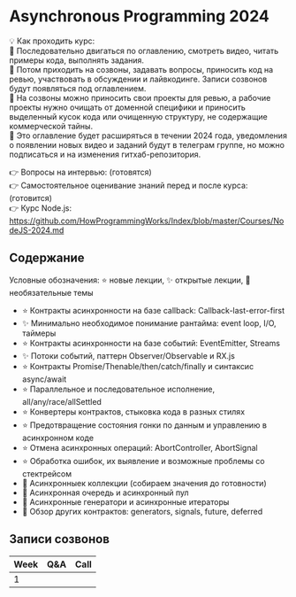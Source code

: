 # Asynchronous Programming 2024

💡 Как проходить курс:  
🔹 Последовательно двигаться по оглавлению, смотреть видео, читать примеры кода, выполнять задания.  
🔹 Потом приходить на созвоны, задавать вопросы, приносить код на ревью, участвовать в обсуждении и лайвкодинге. Записи созвонов будут появляться под оглавлением.  
🔹 На созвоны можно приносить свои проекты для ревью, а рабочие проекты нужно очищать от доменной специфики и приносить выделенный кусок кода или очищенную структуру, не содержащие коммерческой тайны.  
🔹 Это оглавление будет расширяться в течении 2024 года, уведомления о появлении новых видео и заданий будут в телеграм группе, но можно подписаться и на изменения гитхаб-репозитория.  

👉 Вопросы на интервью: (готовятся)  
👉 Самостоятельное оценивание знаний перед и после курса: (готовится)  
👉 Курс Node.js: https://github.com/HowProgrammingWorks/Index/blob/master/Courses/NodeJS-2024.md

## Содержание

Условные обозначения: ⭐ новые лекции, ✨ открытые лекции, 🧩 необязательные темы

- ⭐ Контракты асинхронности на базе callback: Callback-last-error-first
- ✨ Минимально необходимое понимание рантайма: event loop, I/O, таймеры
- ⭐ Контракты асинхронности на базе событий: EventEmitter, Streams
- ✨ Потоки событий, паттерн Observer/Observable и RX.js
- ⭐ Контракты Promise/Thenable/then/catch/finally и синтаксис async/await
- ⭐ Параллельное и последовательное исполнение, all/any/race/allSettled
- ⭐ Конвертеры контрактов, стыковка кода в разных стилях
- ⭐ Предотвращение состояния гонки по данным и управлению в асинхронном коде
- ⭐ Отмена асинхронных операций: AbortController, AbortSignal
- ⭐ Обработка ошибок, их выявление и возможные проблемы со стектрейсом
- 🧩 Асинхронныек коллекции (собираем значения до готовности)
- 🧩 Асинхронная очередь и асинхронный пул
- 🧩 Асинхронные генератори и асинхронные итераторы
- 🧩 Обзор других контрактов: generators, signals, future, deferred

## Записи созвонов

| Week | Q&A | Call |
| ---- | --- | ---- |
| 1    |     |      |
